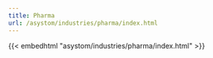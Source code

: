 ```yaml
---
title: Pharma
url: /asystom/industries/pharma/index.html
---
```


{{< embedhtml "asystom/industries/pharma/index.html" >}}

